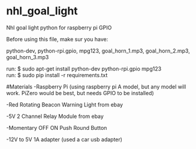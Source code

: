# nhl_goal_light
Nhl goal light python for raspberry pi GPIO

Before using this file, make sur you have:

python-dev, python-rpi.gpio, mpg123, goal_horn_1.mp3, goal_horn_2.mp3, goal_horn_3.mp3

run: $ sudo apt-get install python-dev python-rpi.gpio mpg123<br />
run: $ sudo pip install -r requirements.txt

#Materials
-Raspberry Pi (using raspberry pi A model, but any model will work. PiZero would be best, but needs GPIO to be installed)

-Red Rotating Beacon Warning Light from ebay

-5V 2 Channel Relay Module from ebay

-Momentary OFF ON Push Round Button

-12V to 5V 1A adapter (used a car usb adapter) 

